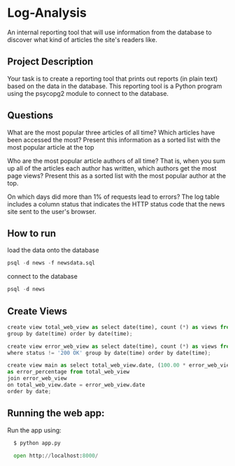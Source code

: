 # Log-Analysis
An internal reporting tool that will use information from the database to discover what kind of articles the site's readers like.

## Project Description
Your task is to create a reporting tool that prints out reports (in plain text) based on the data in the database. 
This reporting tool is a Python program using the psycopg2 module to connect to the database.

## Questions
What are the most popular three articles of all time? Which articles have been accessed the most? Present this information as a sorted list with the most popular article at the top

Who are the most popular article authors of all time? That is, when you sum up all of the articles each author has written, which authors get the most page views? Present this as a sorted list with the most popular author at the top.

On which days did more than 1% of requests lead to errors? The log table includes a column status that indicates the HTTP status code that the news site sent to the user's browser.

## How to run
load the data onto the database
```python
psql -d news -f newsdata.sql
```
connect to the database
```python
psql -d news
```
## Create Views

```python
create view total_web_view as select date(time), count (*) as views from log 
group by date(time) order by date(time);
```

```python
create view error_web_view as select date(time), count (*) as views from log 
where status != '200 OK' group by date(time) order by date(time);
```
```python
create view main as select total_web_view.date, (100.00 * error_web_view.views / total_web_view.views) 
as error_percentage from total_web_view 
join error_web_view 
on total_web_view.date = error_web_view.date 
order by date; 
```
## Running the web app:
Run the app using:
```python
  $ python app.py
```
```python
  open http://localhost:8000/
```
